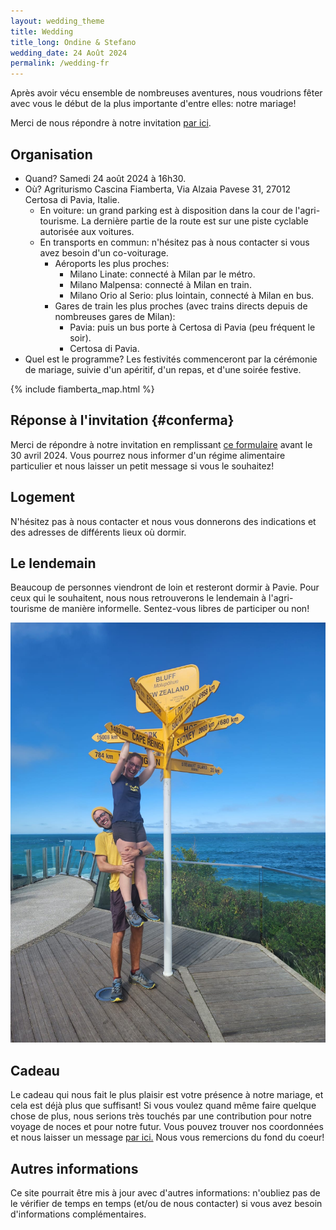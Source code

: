 ```yaml
---
layout: wedding_theme
title: Wedding
title_long: Ondine & Stefano
wedding_date: 24 Août 2024
permalink: /wedding-fr
---
```


Après avoir vécu ensemble de nombreuses aventures, nous voudrions fêter avec vous le début de la plus importante d'entre elles: notre mariage! 

Merci de nous répondre à notre invitation [par ici](https://docs.google.com/forms/d/e/1FAIpQLSe9zNCWWGaaH4DYbEGRtSXPWIFe17hMcJD6UFUNsbGItwdbsg/viewform?usp=sf_link). 

## Organisation

- Quand? Samedi 24 août 2024 à 16h30.
- Où? Agriturismo Cascina Fiamberta, Via Alzaia Pavese 31, 27012 Certosa di Pavia, Italie.
  - En voiture: un grand parking est à disposition dans la cour de l'agri-tourisme. La dernière partie de la route est sur une piste cyclable autorisée aux voitures.
  - En transports en commun: n'hésitez pas à nous contacter si vous avez besoin d'un co-voiturage.
    - Aéroports les plus proches:
      - Milano Linate: connecté à Milan par le métro.
      - Milano Malpensa: connecté à Milan en train.
      - Milano Orio al Serio: plus lointain, connecté à Milan en bus.
    - Gares de train les plus proches (avec trains directs depuis de nombreuses gares de Milan):
      - Pavia: puis un bus porte à Certosa di Pavia (peu fréquent le soir).
      - Certosa di Pavia.
- Quel est le programme? Les festivités commenceront par la cérémonie de mariage, suivie d'un apéritif, d'un repas, et d'une soirée festive.

{% include fiamberta_map.html %}

## Réponse à l'invitation {#conferma}

Merci de répondre à notre invitation en remplissant [ce formulaire](https://docs.google.com/forms/d/e/1FAIpQLSe9zNCWWGaaH4DYbEGRtSXPWIFe17hMcJD6UFUNsbGItwdbsg/viewform?usp=sf_link) avant le 30 avril 2024.
Vous pourrez nous informer d'un régime alimentaire particulier et nous laisser un petit message si vous le souhaitez!

## Logement

N'hésitez pas à nous contacter et nous vous donnerons des indications et des adresses de différents lieux où dormir. 

## Le lendemain

Beaucoup de personnes viendront de loin et resteront dormir à Pavie. Pour ceux qui le souhaitent, nous nous retrouverons le lendemain à l'agri-tourisme de manière informelle. Sentez-vous libres de participer ou non!

![](/assets/wedding_main_photo.jpg)

## Cadeau

Le cadeau qui nous fait le plus plaisir est votre présence à notre mariage, et cela est déjà plus que suffisant! Si vous voulez quand même faire quelque chose de plus, nous serions très touchés par une contribution pour notre voyage de noces et pour notre futur. Vous pouvez trouver nos coordonnées et nous laisser un message [par ici.](https://docs.google.com/forms/d/e/1FAIpQLSdVuDnrX9amj0AdRnc4_zaBlZO92A2GxR2uK33NTl3BSh2YGQ/viewform?usp=pp_url) Nous vous remercions du fond du coeur!

## Autres informations

Ce site pourrait être mis à jour avec d'autres informations: n'oubliez pas de le vérifier de temps en temps (et/ou de nous contacter) si vous avez besoin d'informations complémentaires.
